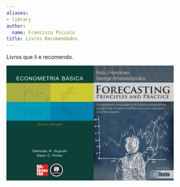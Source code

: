 ```yaml
---
aliases:
- library
author:
  name: Francisco Piccolo
title: Livros Recomendados
---
```


Livros que li e recomendo.

<img src="/images/library_images/basic_econometrics_gujarati.PNG"
     style="float: left; widh: 200px; height: 300px" />

<img src="/images/library_images/forecasting_principles_and_practices.PNG"
     style="float: left; widh: 200px; height: 300px" />